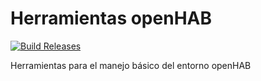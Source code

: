 Herramientas openHAB
====================

[![Build Releases](https://img.shields.io/github/release/danielcalvogonzalez/openHAB_tools.svg)](https://github.com/danielcalvogonzalez/openHAB_tools/releases)

Herramientas para el manejo básico del entorno openHAB


